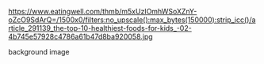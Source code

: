https://www.eatingwell.com/thmb/m5xUzIOmhWSoXZnY-oZcO9SdArQ=/1500x0/filters:no_upscale():max_bytes(150000):strip_icc()/article_291139_the-top-10-healthiest-foods-for-kids_-02-4b745e57928c4786a61b47d8ba920058.jpg 

background image